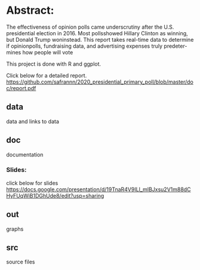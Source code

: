 # Abstract:
The  effectiveness  of  opinion  polls  came  underscrutiny after the U.S. presidential election in 2016. Most pollsshowed Hillary Clinton as winning, but Donald Trump woninstead. This report takes real-time data to determine if opinionpolls, fundraising data, and advertising expenses truly predeter-mines how people will vote

This project is done with R and ggplot.

Click below for a detailed report.
https://github.com/safrannn/2020_presidential_primary_poll/blob/master/doc/report.pdf


## data
data and links to data 

## doc
documentation
  ### Slides:
  click below for slides
  https://docs.google.com/presentation/d/19TnaR4V9ILl_mIBJxsu2V1m88dCHyFUqWiB1DGhUde8/edit?usp=sharing

## out
graphs

## src
source files

